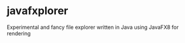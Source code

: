 javafxplorer
============

Experimental and fancy file explorer written in Java using JavaFX8 for rendering
